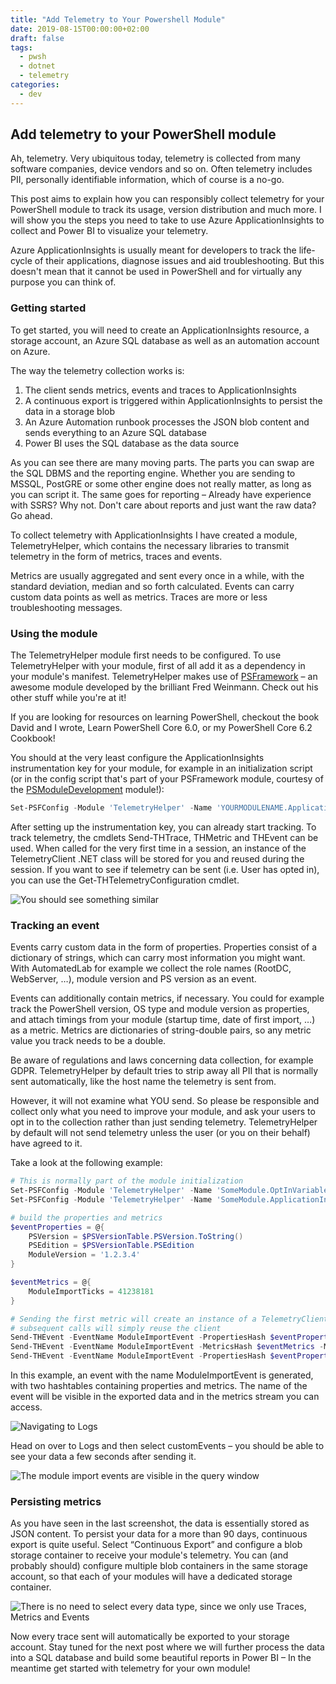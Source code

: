```yaml
---
title: "Add Telemetry to Your Powershell Module"
date: 2019-08-15T00:00:00+02:00
draft: false
tags:
  - pwsh
  - dotnet
  - telemetry
categories:
  - dev
---
```


## Add telemetry to your PowerShell module

Ah, telemetry. Very ubiquitous today, telemetry is collected from many software companies, device vendors and so on. Often telemetry includes PII, personally identifiable information, which of course is a no-go.

This post aims to explain how you can responsibly collect telemetry for your PowerShell module to track its usage, version distribution and much more. I will show you the steps you need to take to use Azure ApplicationInsights to collect and Power BI to visualize your telemetry.

Azure ApplicationInsights is usually meant for developers to track the life-cycle of their applications, diagnose issues and aid troubleshooting. But this doesn't mean that it cannot be used in PowerShell and for virtually any purpose you can think of.

### Getting started

To get started, you will need to create an ApplicationInsights resource, a storage account, an Azure SQL database as well as an automation account on Azure.

The way the telemetry collection works is:

1. The client sends metrics, events and traces to ApplicationInsights
1. A continuous export is triggered within ApplicationInsights to persist the data in a storage blob
1. An Azure Automation runbook processes the JSON blob content and sends everything to an Azure SQL database
1. Power BI uses the SQL database as the data source

As you can see there are many moving parts. The parts you can swap are the SQL DBMS and the reporting engine. Whether you are sending to MSSQL, PostGRE or some other engine does not really matter, as long as you can script it. The same goes for reporting – Already have experience with SSRS? Why not. Don't care about reports and just want the raw data? Go ahead.

To collect telemetry with ApplicationInsights I have created a module, TelemetryHelper, which contains the necessary libraries to transmit telemetry in the form of metrics, traces and events.

Metrics are usually aggregated and sent every once in a while, with the standard deviation, median and so forth calculated. Events can carry custom data points as well as metrics. Traces are more or less troubleshooting messages.

### Using the module

The TelemetryHelper module first needs to be configured. To use TelemetryHelper with your module, first of all add it as a dependency in your module's manifest. TelemetryHelper makes use of [PSFramework](https://psframework.org) – an awesome module developed by the brilliant Fred Weinmann. Check out his other stuff while you're at it!

If you are looking for resources on learning PowerShell, checkout the book David and I wrote, Learn PowerShell Core 6.0, or my PowerShell Core 6.2 Cookbook!

You should at the very least configure the ApplicationInsights instrumentation key for your module, for example in an initialization script (or in the config script that's part of your PSFramework module, courtesy of the [PSModuleDevelopment](https://psframework.org/documentation/documents/psmoduledevelopment.html) module!):

```powershell
Set-PSFConfig -Module 'TelemetryHelper' -Name 'YOURMODULENAME.ApplicationInsights.InstrumentationKey' -Value 'YOUR INSTRUMENTATION KEY' -Initialize -Hidden
```

After setting up the instrumentation key, you can already start tracking. To track telemetry, the cmdlets Send-THTrace, THMetric and THEvent can be used. When called for the very first time in a session, an instance of the TelemetryClient .NET class will be stored for you and reused during the session. If you want to see if telemetry can be sent (i.e. User has opted in), you can use the Get-THTelemetryConfiguration cmdlet.

![You should see something similar](/img/add-telemetry-to-your-powershell-module/ApiKey-768x105.png)

### Tracking an event

Events carry custom data in the form of properties. Properties consist of a dictionary of strings, which can carry most information you might want. With AutomatedLab for example we collect the role names (RootDC, WebServer, …), module version and PS version as an event.

Events can additionally contain metrics, if necessary. You could for example track the PowerShell version, OS type and module version as properties, and attach timings from your module (startup time, date of first import, …) as a metric. Metrics are dictionaries of string-double pairs, so any metric value you track needs to be a double.

Be aware of regulations and laws concerning data collection, for example GDPR. TelemetryHelper by default tries to strip away all PII that is normally sent automatically, like the host name the telemetry is sent from.

However, it will not examine what YOU send. So please be responsible and collect only what you need to improve your module, and ask your users to opt in to the collection rather than just sending telemetry. TelemetryHelper by default will not send telemetry unless the user (or you on their behalf) have agreed to it.

Take a look at the following example:

```powershell
# This is normally part of the module initialization
Set-PSFConfig -Module 'TelemetryHelper' -Name 'SomeModule.OptInVariable' -Value 'SomeModuleOptIn' -Initialize -Hidden
Set-PSFConfig -Module 'TelemetryHelper' -Name 'SomeModule.ApplicationInsights.InstrumentationKey' -Value 'Your Key goes here' -Initialize -Hidden

# build the properties and metrics
$eventProperties = @{
    PSVersion = $PSVersionTable.PSVersion.ToString()
    PSEdition = $PSVersionTable.PSEdition
    ModuleVersion = '1.2.3.4'
}

$eventMetrics = @{
    ModuleImportTicks = 41238181
}

# Sending the first metric will create an instance of a TelemetryClient
# subsequent calls will simply reuse the client
Send-THEvent -EventName ModuleImportEvent -PropertiesHash $eventProperties -MetricsHash $eventMetrics -ModuleName SomeModule -Verbose
Send-THEvent -EventName ModuleImportEvent -MetricsHash $eventMetrics -ModuleName SomeModule -Verbose
Send-THEvent -EventName ModuleImportEvent -PropertiesHash $eventProperties  -ModuleName SomeModule -Verbose
```

In this example, an event with the name ModuleImportEvent is generated, with two hashtables containing properties and metrics. The name of the event will be visible in the exported data and in the metrics stream you can access.


![Navigating to Logs](/img/add-telemetry-to-your-powershell-module/AnalyticsQuery1-300x228.png)

Head on over to Logs and then select customEvents – you should be able to see your data a few seconds after sending it.

![The module import events are visible in the query window](/img/add-telemetry-to-your-powershell-module/AnalyticsQuery-768x195.png)

### Persisting metrics

As you have seen in the last screenshot, the data is essentially stored as JSON content. To persist your data for a more than 90 days, continuous export is quite useful. Select “Continuous Export” and configure a blob storage container to receive your module's telemetry. You can (and probably should) configure multiple blob containers in the same storage account, so that each of your modules will have a dedicated storage container.

![There is no need to select every data type, since we only use Traces, Metrics and Events](/img/add-telemetry-to-your-powershell-module/ContinuousExport-768x305.png)

Now every trace sent will automatically be exported to your storage account. Stay tuned for the next post where we will further process the data into a SQL database and build some beautiful reports in Power BI – In the meantime get started with telemetry for your own module!

